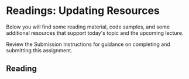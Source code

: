 # Readings: Updating Resources

Below you will find some reading material, code samples, and some additional resources that support today's topic and the upcoming lecture.

Review the Submission Instructions for guidance on completing and submitting this assignment.

## Reading


<!-- ## Additional Resources

PLACEHOLDER

### Videos

PLACEHOLDER

### Bookmark/Skim

PLACEHOLDER -->
